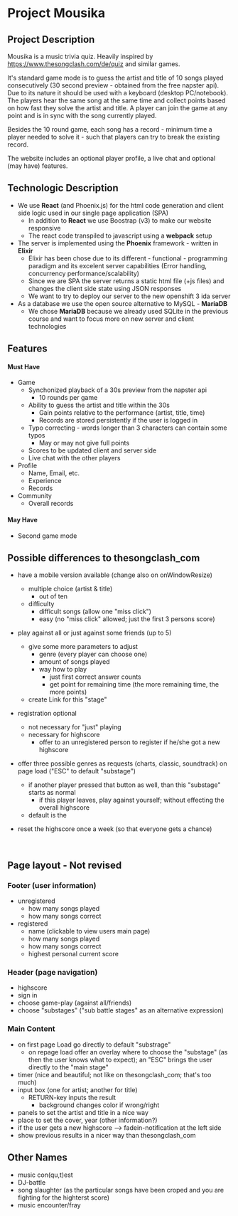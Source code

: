 # Project Mousika

## Project Description

Mousika is a music trivia quiz. Heavily inspired by https://www.thesongclash.com/de/quiz and similar games.

It's standard game mode is to guess the artist and title of 10 songs played consecutively (30 second  preview - obtained from the free napster api). Due to its nature it should be used with a keyboard (desktop PC/notebook). The players hear the same song at the same time and collect points based on how fast they solve the artist and title. A player can join the game at any point and is in sync with the song currently played.

Besides the 10 round game, each song has a record - minimum time a player needed to solve it - such that players can try to break the existing record.

The website includes an optional player profile, a live chat and optional (may have) features.



## Technologic Description

- We use **React** (and Phoenix.js) for the html code generation and client side logic used in our single page application (SPA)
  - In addition to **React** we use Boostrap (v3) to make our website responsive
  - The react code transpiled to javascript using a **webpack** setup
- The server is implemented using the **Phoenix** framework - written in **Elixir**
  - Elixir has been chose due to its different - functional - programming paradigm and its excelent server capabilities (Error handling, concurrency performance/scalability)
  - Since we are SPA the server returns a static html file (+js files) and changes the client side state using JSON responses 
  - We want to try to deploy our server to the new openshift 3 ida server
- As a database we use the open source alternative to MySQL - **MariaDB**
  - We chose **MariaDB** because we already used SQLite in the previous course and want to focus more on new server and client technologies



## Features

#### Must Have

- Game
  - Synchonized playback of a 30s preview from the napster api 
    - 10 rounds per game
  - Ability to guess the artist and title within the 30s
    - Gain points relative to the performance (artist, title, time)
    - Records are stored persistently if the user is logged in
  - Typo correcting - words longer than 3 characters can contain some typos
    - May or may not give full points
  - Scores to be updated client and server side
  - Live chat with the other players
- Profile
  - Name, Email, etc.
  - Experience
  - Records
- Community
  - Overall records

#### May Have

- Second game mode



## Possible differences to thesongclash_com

* have a mobile version available (change also on onWindowResize)
  * multiple choice (artist & title)
    * out of ten 
  * difficulty
    * difficult songs (allow one "miss click")
    * easy (no "miss click" allowed; just the first 3 persons score)

* play against all or just against some friends (up to 5)
  * give some more parameters to adjust
    * genre (every player can choose one)
    * amount of songs played
    * way how to play
      * just first correct answer counts
      * get point for remaining time (the more remaining time, the more points)
  * create Link for this "stage"

* registration optional
  * not necessary for "just" playing
  * necessary for highscore
    * offer to an unregistered person to register if he/she got a new highscore

* offer three possible genres as requests (charts, classic, soundtrack) on page load ("ESC" to default "substage")
  * if another player pressed that button as well, than this "substage" starts as normal
    * if this player leaves, play against yourself; without effecting the overall highscore
  * default is the 

* reset the highscore once a week (so that everyone gets a chance)

  ​

## Page layout - Not revised

### Footer (user information)

* unregistered
  * how many songs played
  * how many songs correct
* registered
  * name (clickable to view users main page)
  * how many songs played
  * how many songs correct
  * highest personal current score

### Header (page navigation)

* highscore
* sign in
* choose game-play (against all/friends)
* choose "substages" ("sub battle stages" as an alternative expression)

### Main Content

* on first page Load go directly to default "substrage"
  * on repage load offer an overlay where to choose the "substage" (as then the user knows what to expect); an "ESC" brings the user directly to the "main stage"
* timer (nice and beautiful; not like on thesongclash_com; that's too much)
* input box (one for artist; another for title)
  * RETURN-key inputs the result
    * background changes color if wrong/right
* panels to set the artist and title in a nice way 
* place to set the cover, year (other information?)
* if the user gets a new highscore --> fadein-notification at the left side
* show previous results in a nicer way than thesongclash_com



## Other Names

- music con(qu,t)est
- DJ-battle
- song slaughter (as the particular songs have been croped and you are fighting for the highterst score)
- music encounter/fray